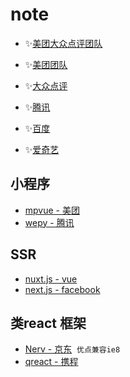 # note


- ✨[美团大众点评团队](https://github.com/meituan-dianping)
- ✨[美团团队](https://github.com/meituan)
- ✨[大众点评](https://github.com/dianping)

- ✨[腾讯](https://github.com/Tencent)
- ✨[百度](https://github.com/baidu)
- ✨[爱奇艺](https://github.com/iqiyi)



## 小程序

- [mpvue - 美团](https://github.com/Meituan-Dianping/mpvue)
- [wepy - 腾讯](https://github.com/Tencent/wepy)



## SSR

- [nuxt.js - vue](https://github.com/nuxt/nuxt.js)
- [next.js - facebook](https://github.com/zeit/next.js)


## 类react 框架

- [Nerv - 京东](https://github.com/NervJS/nerv)  `优点兼容ie8`
- [qreact - 携程](https://github.com/YMFE/qreact)  
